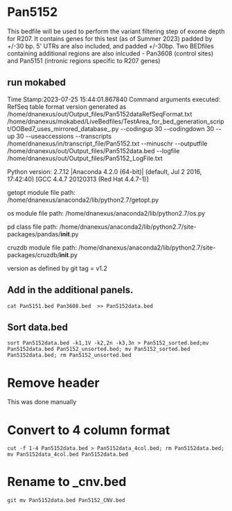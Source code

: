 # Pan5152
This bedfile will be used to perform the variant filtering step of exome depth for R207. It contains genes for this test (as of Summer 2023) padded by +/-30 bp. 5' UTRs are also included, and padded +/-30bp. Two BEDfiles containing additional regions are also inlcuded - Pan3608 (control sites) and Pan5151 (intronic regions specific to R207 genes)

## run mokabed
Time Stamp:2023-07-25 15:44:01.867840
Command arguments executed:
RefSeq table format version generated as /home/dnanexus/out/Output_files/Pan5152dataRefSeqFormat.txt
/home/dnanexus/mokabed/LiveBedfiles/TestArea_for_bed_generation_script/OOBed7_uses_mirrored_database_.py --codingup 30 --codingdown 30 --up 30 --useaccessions --transcripts /home/dnanexus/in/transcript_file/Pan5152.txt --minuschr --outputfile /home/dnanexus/out/Output_files/Pan5152data.bed --logfile /home/dnanexus/out/Output_files/Pan5152_LogFile.txt 

 Python version: 2.7.12 |Anaconda 4.2.0 (64-bit)| (default, Jul  2 2016, 17:42:40) 
[GCC 4.4.7 20120313 (Red Hat 4.4.7-1)]

 getopt module file path: /home/dnanexus/anaconda2/lib/python2.7/getopt.py

 os module file path: /home/dnanexus/anaconda2/lib/python2.7/os.py

 pd class file path: /home/dnanexus/anaconda2/lib/python2.7/site-packages/pandas/__init__.py

 cruzdb module file path: /home/dnanexus/anaconda2/lib/python2.7/site-packages/cruzdb/__init__.py

version as defined by git tag = v1.2

## Add in the additional panels.
`cat Pan5151.bed Pan3608.bed  >> Pan5152data.bed`

## Sort data.bed
`sort Pan5152data.bed -k1,1V -k2,2n -k3,3n > Pan5152_sorted.bed;mv Pan5152data.bed Pan5152_unsorted.bed; mv Pan5152_sorted.bed Pan5152data.bed; rm Pan5152_unsorted.bed`

# Remove header 
This was done manually

# Convert to 4 column format
`cut -f 1-4 Pan5152data.bed > Pan5152data_4col.bed; rm Pan5152data.bed; mv Pan5152data_4col.bed Pan5152data.bed`

# Rename to _cnv.bed
`git mv Pan5152data.bed Pan5152_CNV.bed`